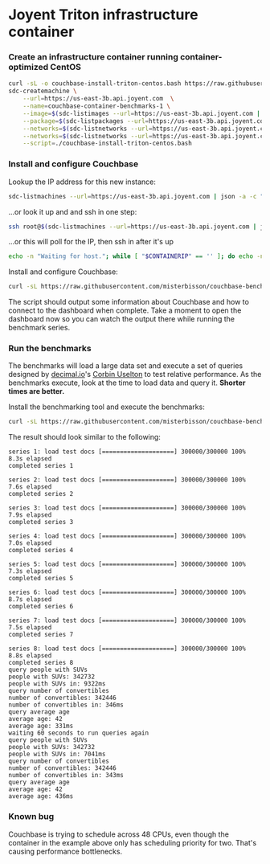# Joyent Triton infrastructure container

### Create an infrastructure container running container-optimized CentOS

```bash
curl -sL -o couchbase-install-triton-centos.bash https://raw.githubusercontent.com/misterbisson/couchbase-benchmark/master/bin/install-triton-centos.bash
sdc-createmachine \
    --url=https://us-east-3b.api.joyent.com  \
    --name=couchbase-container-benchmarks-1 \
    --image=$(sdc-listimages --url=https://us-east-3b.api.joyent.com | json -a -c "this.name === 'lx-centos-6'" id) \
    --package=$(sdc-listpackages --url=https://us-east-3b.api.joyent.com | json -a -c "this.memory === 4096" id) \
    --networks=$(sdc-listnetworks --url=https://us-east-3b.api.joyent.com | json -a -c "this.name ==='default'" id) \
    --networks=$(sdc-listnetworks --url=https://us-east-3b.api.joyent.com | json -a -c "this.name ==='Joyent-SDC-Public'" id) \
    --script=./couchbase-install-triton-centos.bash
```

### Install and configure Couchbase

Lookup the IP address for this new instance:

```bash
sdc-listmachines --url=https://us-east-3b.api.joyent.com | json -a -c "this.name === 'couchbase-container-benchmarks-1'" ips.1
```

...or look it up and and ssh in one step:

```bash
ssh root@$(sdc-listmachines --url=https://us-east-3b.api.joyent.com | json -a -c "this.name === 'couchbase-container-benchmarks-1'" ips.1)
```

...or this will poll for the IP, then ssh in after it's up

```bash
echo -n "Waiting for host."; while [ "$CONTAINERIP" == '' ]; do echo -n '.'; CONTAINERIP=$(sdc-listmachines --url=https://us-east-3b.api.joyent.com | json -a -c "this.name === 'couchbase-container-benchmarks-1'" ips.1); sleep 0.7; done; echo; echo "Host created: $CONTAINERIP"; echo -n "Waiting for ssh to start."; for i in {1..7}; do echo -n '.'; sleep 0.7; done; echo; ssh root@$CONTAINERIP
```

Install and configure Couchbase:

```bash
curl -sL https://raw.githubusercontent.com/misterbisson/couchbase-benchmark/master/bin/install-triton-centos.bash | bash
```

The script should output some information about Couchbase and how to connect to the dashboard when complete. Take a moment to open the dashboard now so you can watch the output there while running the benchmark series.

### Run the benchmarks

The benchmarks will load a large data set and execute a set of queries designed by [decimal.io](http://www.decimal.io)'s [Corbin Uselton](https://github.com/corbinu) to test relative performance. As the benchmarks execute, look at the time to load data and query it. **Shorter times are better.**

Install the benchmarking tool and execute the benchmarks:

```bash
curl -sL https://raw.githubusercontent.com/misterbisson/couchbase-benchmark/master/bin/benchmark.bash | bash
```

The result should look similar to the following:

```
series 1: load test docs [====================] 300000/300000 100% 8.3s elapsed
completed series 1

series 2: load test docs [====================] 300000/300000 100% 7.6s elapsed
completed series 2

series 3: load test docs [====================] 300000/300000 100% 7.9s elapsed
completed series 3

series 4: load test docs [====================] 300000/300000 100% 7.0s elapsed
completed series 4

series 5: load test docs [====================] 300000/300000 100% 7.3s elapsed
completed series 5

series 6: load test docs [====================] 300000/300000 100% 8.7s elapsed
completed series 6

series 7: load test docs [====================] 300000/300000 100% 7.5s elapsed
completed series 7

series 8: load test docs [====================] 300000/300000 100% 8.8s elapsed
completed series 8
query people with SUVs
people with SUVs: 342732
people with SUVs in: 9322ms
query number of convertibles
number of convertibles: 342446
number of convertibles in: 346ms
query average age
average age: 42
average age: 331ms
waiting 60 seconds to run queries again
query people with SUVs
people with SUVs: 342732
people with SUVs in: 7041ms
query number of convertibles
number of convertibles: 342446
number of convertibles in: 343ms
query average age
average age: 42
average age: 436ms
```

### Known bug

Couchbase is trying to schedule across 48 CPUs, even though the container in the example above only has scheduling priority for two. That's causing performance bottlenecks.
